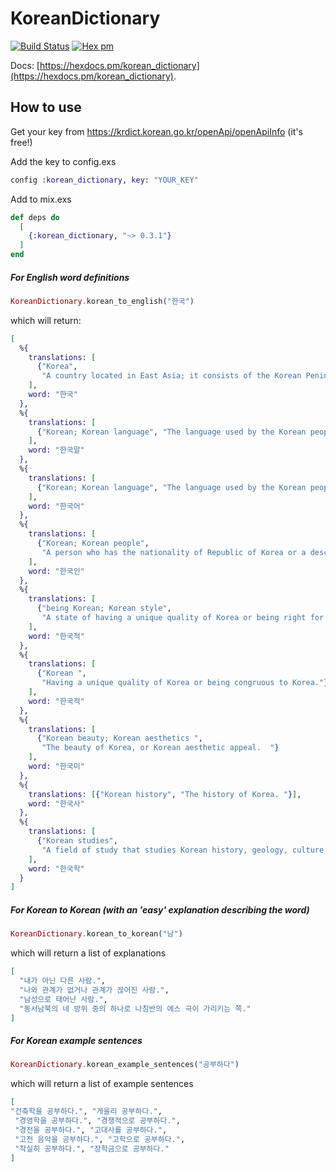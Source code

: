 # KoreanDictionary



[![Build Status](https://travis-ci.org/JorisKok/korean_dictionary.svg?branch=master)](https://travis-ci.org/JorisKok/korean_dictionary)
[![Hex pm](http://img.shields.io/hexpm/v/korean_dictionary.svg?style=flat)](https://hex.pm/packages/korean_dictionary)

Docs: [https://hexdocs.pm/korean_dictionary](https://hexdocs.pm/korean_dictionary).


## How to use

Get your key from
https://krdict.korean.go.kr/openApi/openApiInfo  (it's free!)

Add the key to config.exs
```elixir
config :korean_dictionary, key: "YOUR_KEY"
```

Add to mix.exs

```elixir
def deps do
  [
    {:korean_dictionary, "~> 0.3.1"}
  ]
end
```

##### For English word definitions
```elixir
KoreanDictionary.korean_to_english("한국")  
```
which will return:
```elixir
[
  %{
    translations: [
      {"Korea",
       "A country located in East Asia; it consists of the Korean Peninsula and affiliated islands; divided into South Korea and North Korea since the 1953 ceasefire agreement, it is called either the Republic of Korea or South Korea; the official language is Korean and the capital is Seoul."}
    ],
    word: "한국"
  },
  %{
    translations: [
      {"Korean; Korean language", "The language used by the Korean people."}
    ],
    word: "한국말"
  },
  %{
    translations: [
      {"Korean; Korean language", "The language used by the Korean people."}
    ],
    word: "한국어"
  },
  %{
    translations: [
      {"Korean; Korean people",
       "A person who has the nationality of Republic of Korea or a descendent of a Korean lineage and spirit."}
    ],
    word: "한국인"
  },
  %{
    translations: [
      {"being Korean; Korean style",
       "A state of having a unique quality of Korea or being right for Korea. "}
    ],
    word: "한국적"
  },
  %{
    translations: [
      {"Korean ",
       "Having a unique quality of Korea or being congruous to Korea."}
    ],
    word: "한국적"
  },
  %{
    translations: [
      {"Korean beauty; Korean aesthetics ",
       "The beauty of Korea, or Korean aesthetic appeal.  "}
    ],
    word: "한국미"
  },
  %{
    translations: [{"Korean history", "The history of Korea. "}],
    word: "한국사"
  },
  %{
    translations: [
      {"Korean studies",
       "A field of study that studies Korean history, geology, culture, politics, economy, etc. "}
    ],
    word: "한국학"
  }
]
```

##### For Korean to Korean (with an 'easy' explanation describing the word)
```elixir
KoreanDictionary.korean_to_korean("남")
```

which will return a list of explanations
```elixir
[
  "내가 아닌 다른 사람.",
  "나와 관계가 없거나 관계가 끊어진 사람.",
  "남성으로 태어난 사람.",
  "동서남북의 네 방위 중의 하나로 나침반의 에스 극이 가리키는 쪽."
]
```


##### For Korean example sentences
```elixir
KoreanDictionary.korean_example_sentences("공부하다")
```

which will return a list of example sentences
```elixir
[
"건축학을 공부하다.", "게을리 공부하다.",
 "경영학을 공부하다.", "경쟁적으로 공부하다.",
 "경전을 공부하다.", "고대사를 공부하다.",
 "고전 음악을 공부하다.", "고학으로 공부하다.",
 "착실히 공부하다.", "장학금으로 공부하다."
]
```
